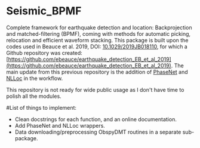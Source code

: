 # Seismic_BPMF
Complete framework for earthquake detection and location: Backprojection and matched-filtering (BPMF), coming with methods for automatic picking, relocation and efficient waveform stacking. This package is built upon the codes used in Beauce et al. 2019, DOI: [10.1029/2019JB018110](https://doi.org/10.1029/2019JB018110), for which a Github repository was created: [https://github.com/ebeauce/earthquake_detection_EB_et_al_2019](https://github.com/ebeauce/earthquake_detection_EB_et_al_2019). The main update from this previous repository is the addition of [PhaseNet](https://github.com/wayneweiqiang/PhaseNet) and [NLLoc](http://alomax.free.fr/nlloc/) in the workflow.

This repository is not ready for wide public usage as I don't have time to polish all the modules.

#List of things to implement:
- Clean docstrings for each function, and an online documentation.
- Add PhaseNet and NLLoc wrappers.
- Data downloading/preprocessing ObspyDMT routines in a separate sub-package.
